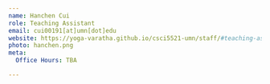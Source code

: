```yaml
---
name: Hanchen Cui
role: Teaching Assistant
email: cui00191[at]umn[dot]edu
website: https://yoga-varatha.github.io/csci5521-umn/staff/#teaching-assistants
photo: hanchen.png
meta:
  Office Hours: TBA

---
```


